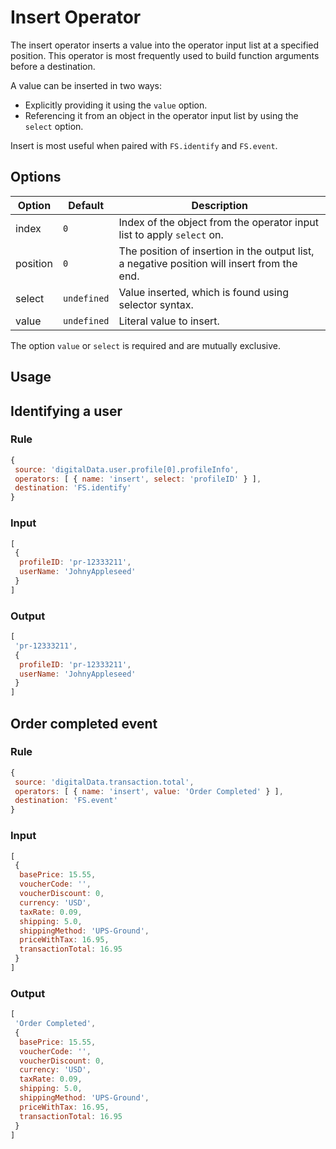 # Insert Operator

The insert operator inserts a value into the operator input list at a specified position. This operator is most frequently used to build function arguments before a destination.

A value can be inserted in two ways:

- Explicitly providing it using the `value` option.
- Referencing it from an object in the operator input list by using the `select` option.

Insert is most useful when paired with `FS.identify` and `FS.event`.

## Options

| Option | Default | Description |
| ------ | ------- | ----------- |
| index  | `0` | Index of the object from the operator input list to apply `select` on. |
| position | `0` | The position of insertion in the output list, a negative position will insert from the end. |
| select | `undefined` | Value inserted, which is found using selector syntax. |
| value  | `undefined` | Literal value to insert. |

The option `value` or `select` is required and are mutually exclusive.

## Usage

## Identifying a user

### Rule

```javascript
{
 source: 'digitalData.user.profile[0].profileInfo',
 operators: [ { name: 'insert', select: 'profileID' } ],
 destination: 'FS.identify'
}
```

### Input

```javascript
[
 {
  profileID: 'pr-12333211',
  userName: 'JohnyAppleseed'
 }
]
```

### Output

```javascript
[
 'pr-12333211',
 {
  profileID: 'pr-12333211',
  userName: 'JohnyAppleseed'
 }
]
```

## Order completed event

### Rule

```javascript
{
 source: 'digitalData.transaction.total',
 operators: [ { name: 'insert', value: 'Order Completed' } ],
 destination: 'FS.event'
}
```

### Input

```javascript
[
 {
  basePrice: 15.55,
  voucherCode: '',
  voucherDiscount: 0,
  currency: 'USD',
  taxRate: 0.09,
  shipping: 5.0,
  shippingMethod: 'UPS-Ground',
  priceWithTax: 16.95,
  transactionTotal: 16.95
 }
]
```

### Output

```javascript
[
 'Order Completed',
 {
  basePrice: 15.55,
  voucherCode: '',
  voucherDiscount: 0,
  currency: 'USD',
  taxRate: 0.09,
  shipping: 5.0,
  shippingMethod: 'UPS-Ground',
  priceWithTax: 16.95,
  transactionTotal: 16.95
 }
]
```
